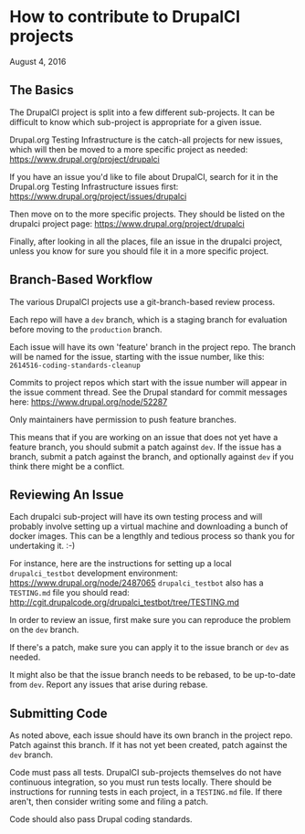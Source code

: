 How to contribute to DrupalCI projects
======================================

August 4, 2016

The Basics
----------

The DrupalCI project is split into a few different sub-projects. It can be difficult to know which sub-project is appropriate for a given issue.

Drupal.org Testing Infrastructure is the catch-all projects for new issues, which will then be moved to a more specific project as needed: https://www.drupal.org/project/drupalci

If you have an issue you'd like to file about DrupalCI, search for it in the Drupal.org Testing Infrastructure issues first: https://www.drupal.org/project/issues/drupalci

Then move on to the more specific projects. They should be listed on the drupalci project page: https://www.drupal.org/project/drupalci

Finally, after looking in all the places, file an issue in the drupalci project, unless you know for sure you should file it in a more specific project.


Branch-Based Workflow
---------------------

The various DrupalCI projects use a git-branch-based review process.

Each repo will have a `dev` branch, which is a staging branch for evaluation before moving to the `production` branch.

Each issue will have its own 'feature' branch in the project repo. The branch will be named for the issue, starting with the issue number, like this: `2614516-coding-standards-cleanup`

Commits to project repos which start with the issue number will appear in the issue comment thread. See the Drupal standard for commit messages here: https://www.drupal.org/node/52287

Only maintainers have permission to push feature branches.

This means that if you are working on an issue that does not yet have a feature branch, you should submit a patch against `dev`. If the issue has a branch, submit a patch against the branch, and optionally against `dev` if you think there might be a conflict.


Reviewing An Issue
------------------

Each drupalci sub-project will have its own testing process and will probably involve setting up a virtual machine and downloading a bunch of docker images. This can be a lengthly and tedious process so thank you for undertaking it. :-)

For instance, here are the instructions for setting up a local `drupalci_testbot` development environment: https://www.drupal.org/node/2487065 `drupalci_testbot` also has a `TESTING.md` file you should read: http://cgit.drupalcode.org/drupalci_testbot/tree/TESTING.md

In order to review an issue, first make sure you can reproduce the problem on the `dev` branch.

If there's a patch, make sure you can apply it to the issue branch or `dev` as needed.

It might also be that the issue branch needs to be rebased, to be up-to-date from `dev`. Report any issues that arise during rebase.

Submitting Code
---------------

As noted above, each issue should have its own branch in the project repo. Patch against this branch. If it has not yet been created, patch against the `dev` branch.

Code must pass all tests. DrupalCI sub-projects themselves do not have continuous integration, so you must run tests locally. There should be instructions for running tests in each project, in a `TESTING.md` file. If there aren't, then consider writing some and filing a patch.

Code should also pass Drupal coding standards.
